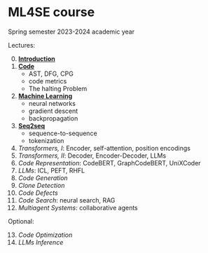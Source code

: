 # ML4SE course

Spring semester 2023-2024 academic year

Lectures:

0. [**Introduction**](00_introduction.ipynb)
1. [**Code**](01_code.ipynb)
    - AST, DFG, CPG
    - code metrics
    - The halting Problem
2. [**Machine Learning**](02_machine_learning.ipynb)
    - neural networks
    - gradient descent
    - backpropagation
3. [**Seq2seq**](03_seq2seq.ipynb)
    - sequence-to-sequence
    - tokenization
4. *Transformers, I*: Encoder, self-attention, position encodings
5. *Transformers, II*: Decoder, Encoder-Decoder, LLMs
6. *Code Representation*: CodeBERT, GraphCodeBERT, UniXCoder
7. *LLMs*: ICL, PEFT, RHFL
8. *Code Generation*
9. *Clone Detection*
10. *Code Defects*
11. *Code Search*: neural search, RAG
12. *Multiagent Systems*: collaborative agents

Optional:

13. *Code Optimization*
14. *LLMs Inference*
